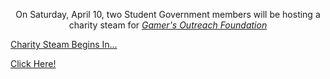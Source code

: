 <p style = "text-align: center;">On Saturday, April 10, two Student Government members will be hosting
                                 a charity steam for <em><a href="https://gamersoutreach.org/">Gamer's Outreach Foundation</a></em></p>

<script src="https://cdn.logwork.com/widget/countdown.js"></script>
<a href="https://logwork.com/countdown-timer" class="countdown-timer" data-style="circles" data-timezone="America/New_York" data-date="2021-04-10 09:00" data-background="#99afde">Charity Steam Begins In...</a>

<a href="https://tiltify.com/@aidan-o-brien/wmstudentgovernment">Click Here!</a>
